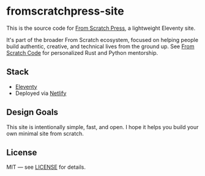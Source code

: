 # fromscratchpress-site

This is the source code for [From Scratch Press](https://fromscratchpress.com/), a lightweight Eleventy site.

It's part of the broader From Scratch ecosystem, focused on helping people build authentic, creative, and technical lives from the ground up. See [From Scratch Code](https://fromscratchcode.com/) for personalized Rust and Python mentorship.

## Stack

- [Eleventy](https://www.11ty.dev/)
- Deployed via [Netlify](https://www.netlify.com/)

## Design Goals

This site is intentionally simple, fast, and open. I hope it helps you build your own minimal site from scratch.

## License

MIT — see [LICENSE](LICENSE) for details.
